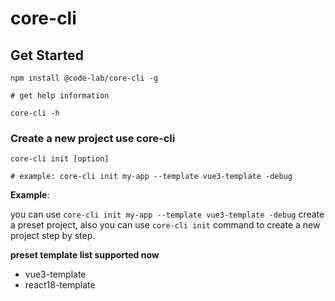 # core-cli

## Get Started

```shell
npm install @code-lab/core-cli -g
```

```shell
# get help information

core-cli -h
```

### Create a new project use core-cli

```shell
core-cli init [option]

# example: core-cli init my-app --template vue3-template -debug
```

**Example**:

you can use `core-cli init my-app --template vue3-template -debug` create a preset project, also you can use `core-cli init` command to create a new project step by step.

**preset template list supported now**

- vue3-template
- react18-template
